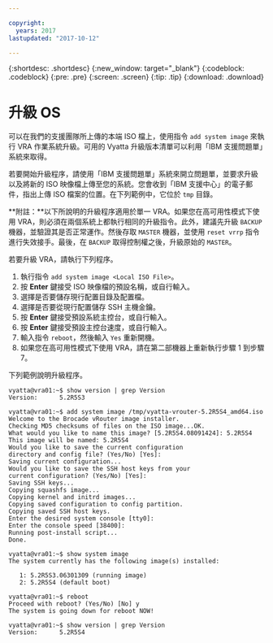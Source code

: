 ```yaml
---

copyright:
  years: 2017
lastupdated: "2017-10-12"

---
```


{:shortdesc: .shortdesc}
{:new_window: target="_blank"}
{:codeblock: .codeblock}
{:pre: .pre}
{:screen: .screen}
{:tip: .tip}
{:download: .download}

# 升級 OS
可以在我們的支援團隊所上傳的本端 ISO 檔上，使用指令 ``add system image`` 來執行 VRA 作業系統升級。可用的 Vyatta 升級版本清單可以利用「IBM 支援問題單」系統來取得。

若要開始升級程序，請使用「IBM 支援問題單」系統來開立問題單，並要求升級以及將新的 ISO 映像檔上傳至您的系統。您會收到「IBM 支援中心」的電子郵件，指出上傳 ISO 檔案的位置。在下列範例中，它位於 ``tmp`` 目錄。

**附註：**以下所說明的升級程序適用於單一 VRA。如果您在高可用性模式下使用 VRA，則必須在兩個系統上都執行相同的升級指令。此外，建議先升級 `BACKUP` 機器，並驗證其是否正常運作。然後存取 `MASTER` 機器，並使用 `reset vrrp` 指令進行失效接手。最後，在 `BACKUP` 取得控制權之後，升級原始的 `MASTER`。

若要升級 VRA，請執行下列程序。

1. 執行指令 ``add system image <Local ISO File>``。
2. 按 **Enter** 鍵接受 ISO 映像檔的預設名稱，或自行輸入。
3. 選擇是否要儲存現行配置目錄及配置檔。
4. 選擇是否要從現行配置儲存 SSH 主機金鑰。
5. 按 **Enter** 鍵接受預設系統主控台，或自行輸入。
6. 按 **Enter** 鍵接受預設主控台速度，或自行輸入。
7. 輸入指令 `reboot`，然後輸入 `Yes` 重新開機。
8. 如果您在高可用性模式下使用 VRA，請在第二部機器上重新執行步驟 1 到步驟 7。

下列範例說明升級程序。

```
vyatta@vra01:~$ show version | grep Version
Version:      5.2R5S3

vyatta@vra01:~$ add system image /tmp/vyatta-vrouter-5.2R5S4_amd64.iso
Welcome to the Brocade vRouter image installer.
Checking MD5 checksums of files on the ISO image...OK.
What would you like to name this image? [5.2R5S4.08091424]: 5.2R5S4
This image will be named: 5.2R5S4
Would you like to save the current configuration
directory and config file? (Yes/No) [Yes]:
Saving current configuration...
Would you like to save the SSH host keys from your
current configuration? (Yes/No) [Yes]:
Saving SSH keys...
Copying squashfs image...
Copying kernel and initrd images...
Copying saved configuration to config partition.
Copying saved SSH host keys.
Enter the desired system console [tty0]:
Enter the console speed [38400]:
Running post-install script...
Done.

vyatta@vra01:~$ show system image
The system currently has the following image(s) installed:

   1: 5.2R5S3.06301309 (running image)
   2: 5.2R5S4 (default boot)

vyatta@vra01:~$ reboot
Proceed with reboot? (Yes/No) [No] y
The system is going down for reboot NOW!

vyatta@vra01:~$ show version | grep Version
Version:      5.2R5S4
```
